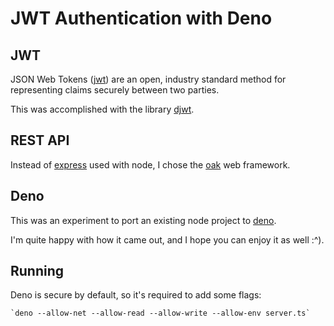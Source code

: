 # JWT Authentication with Deno
## JWT
JSON Web Tokens ([jwt](https://jwt.io/)) are an open, industry standard method for representing claims securely between two parties.

This was accomplished with the library [djwt](https://github.com/timonson/djwt).

## REST API
Instead of [express](https://expressjs.com/it/) used with node, I chose the [oak](https://github.com/oakserver/oak) web framework.

## Deno
This was an experiment to port an existing node project to [deno](https://deno.land/).

I'm quite happy with how it came out, and I hope you can enjoy it as well :^).

## Running
Deno is secure by default, so it's required to add some flags:

	`deno --allow-net --allow-read --allow-write --allow-env server.ts`
